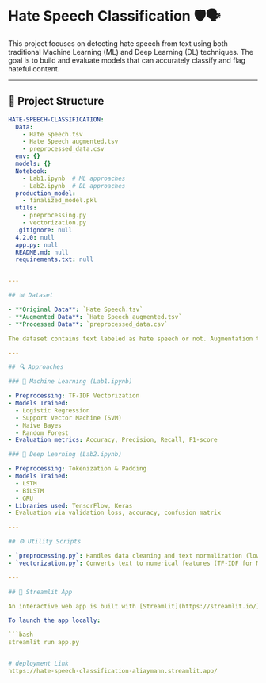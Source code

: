 # Hate Speech Classification 🛡️🗣️

This project focuses on detecting hate speech from text using both traditional Machine Learning (ML) and Deep Learning (DL) techniques. The goal is to build and evaluate models that can accurately classify and flag hateful content.

---

## 📁 Project Structure

```yaml
HATE-SPEECH-CLASSIFICATION:
  Data:
    - Hate Speech.tsv
    - Hate Speech augmented.tsv
    - preprocessed_data.csv
  env: {}
  models: {}
  Notebook:
    - Lab1.ipynb  # ML approaches
    - Lab2.ipynb  # DL approaches
  production_model:
    - finalized_model.pkl
  utils:
    - preprocessing.py
    - vectorization.py
  .gitignore: null
  4.2.0: null
  app.py: null
  README.md: null
  requirements.txt: null


---

## 📊 Dataset

- **Original Data**: `Hate Speech.tsv`
- **Augmented Data**: `Hate Speech augmented.tsv`
- **Processed Data**: `preprocessed_data.csv`

The dataset contains text labeled as hate speech or not. Augmentation techniques were applied to improve generalization and model robustness.

---

## 🔍 Approaches

### 🧠 Machine Learning (Lab1.ipynb)

- Preprocessing: TF-IDF Vectorization
- Models Trained:
  - Logistic Regression
  - Support Vector Machine (SVM)
  - Naive Bayes
  - Random Forest
- Evaluation metrics: Accuracy, Precision, Recall, F1-score

### 🤖 Deep Learning (Lab2.ipynb)

- Preprocessing: Tokenization & Padding
- Models Trained:
  - LSTM
  - BiLSTM
  - GRU
- Libraries used: TensorFlow, Keras
- Evaluation via validation loss, accuracy, confusion matrix

---

## ⚙️ Utility Scripts

- `preprocessing.py`: Handles data cleaning and text normalization (lowercasing, stopword removal, stemming, etc.)
- `vectorization.py`: Converts text to numerical features (TF-IDF for ML or token sequences for DL)

---

## 🚀 Streamlit App

An interactive web app is built with [Streamlit](https://streamlit.io/), allowing users to input text and receive real-time predictions.

To launch the app locally:

```bash
streamlit run app.py


# deployment Link 
https://hate-speech-classification-aliaymann.streamlit.app/